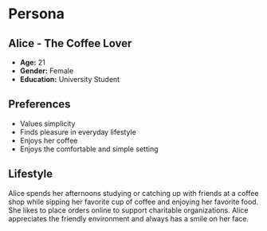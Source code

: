 # Persona

## Alice - The Coffee Lover
- **Age:** 21
- **Gender:** Female
- **Education:** University Student

## Preferences
- Values simplicity
- Finds pleasure in everyday lifestyle
- Enjoys her coffee
- Enjoys the comfortable and simple setting

## Lifestyle
Alice spends her afternoons studying or catching up with friends at a coffee shop while sipping her favorite cup of coffee and enjoying her favorite food. She likes to place orders online to support charitable organizations. Alice appreciates the friendly environment and always has a smile on her face. 